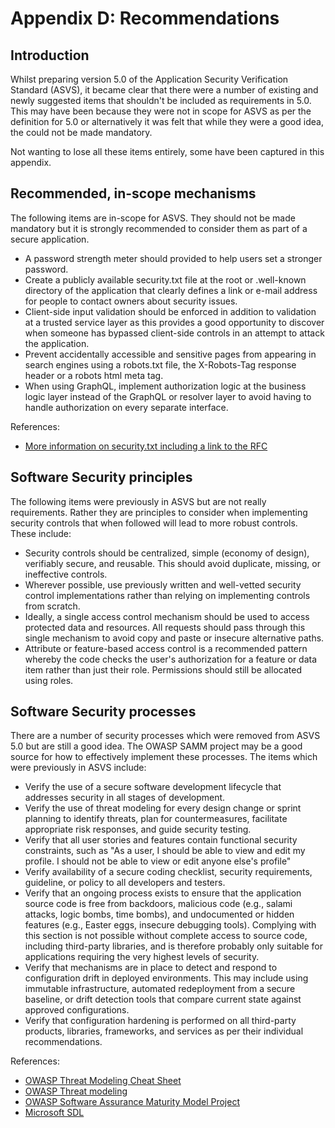# Appendix D: Recommendations

## Introduction

Whilst preparing version 5.0 of the Application Security Verification Standard (ASVS), it became clear that there were a number of existing and newly suggested items that shouldn't be included as requirements in 5.0. This may have been because they were not in scope for ASVS as per the definition for 5.0 or alternatively it was felt that while they were a good idea, the could not be made mandatory.

Not wanting to lose all these items entirely, some have been captured in this appendix.

## Recommended, in-scope mechanisms

The following items are in-scope for ASVS. They should not be made mandatory but it is strongly recommended to consider them as part of a secure application.

* A password strength meter should provided to help users set a stronger password.
* Create a publicly available security.txt file at the root or .well-known directory of the application that clearly defines a link or e-mail address for people to contact owners about security issues.
* Client-side input validation should be enforced in addition to validation at a trusted service layer as this provides a good opportunity to discover when someone has bypassed client-side controls in an attempt to attack the application.
* Prevent accidentally accessible and sensitive pages from appearing in search engines using a robots.txt file, the X-Robots-Tag response header or a robots html meta tag.
* When using GraphQL, implement authorization logic at the business logic layer instead of the GraphQL or resolver layer to avoid having to handle authorization on every separate interface.

References:

* [More information on security.txt including a link to the RFC](https://securitytxt.org/)

## Software Security principles

The following items were previously in ASVS but are not really requirements. Rather they are principles to consider when implementing security controls that when followed will lead to more robust controls. These include:

* Security controls should be centralized, simple (economy of design), verifiably secure, and reusable. This should avoid duplicate, missing, or ineffective controls.
* Wherever possible, use previously written and well-vetted security control implementations rather than relying on implementing controls from scratch.
* Ideally, a single access control mechanism should be used to access protected data and resources. All requests should pass through this single mechanism to avoid copy and paste or insecure alternative paths.
* Attribute or feature-based access control is a recommended pattern whereby the code checks the user's authorization for a feature or data item rather than just their role. Permissions should still be allocated using roles.

## Software Security processes

There are a number of security processes which were removed from ASVS 5.0 but are still a good idea. The OWASP SAMM project may be a good source for how to effectively implement these processes. The items which were previously in ASVS include:

* Verify the use of a secure software development lifecycle that addresses security in all stages of development.
* Verify the use of threat modeling for every design change or sprint planning to identify threats, plan for countermeasures, facilitate appropriate risk responses, and guide security testing.
* Verify that all user stories and features contain functional security constraints, such as "As a user, I should be able to view and edit my profile. I should not be able to view or edit anyone else's profile"
* Verify availability of a secure coding checklist, security requirements, guideline, or policy to all developers and testers.
* Verify that an ongoing process exists to ensure that the application source code is free from backdoors, malicious code (e.g., salami attacks, logic bombs, time bombs), and undocumented or hidden features (e.g., Easter eggs, insecure debugging tools). Complying with this section is not possible without complete access to source code, including third-party libraries, and is therefore probably only suitable for applications requiring the very highest levels of security.
* Verify that mechanisms are in place to detect and respond to configuration drift in deployed environments. This may include using immutable infrastructure, automated redeployment from a secure baseline, or drift detection tools that compare current state against approved configurations.
* Verify that configuration hardening is performed on all third-party products, libraries, frameworks, and services as per their individual recommendations.

References:

* [OWASP Threat Modeling Cheat Sheet](https://cheatsheetseries.owasp.org/cheatsheets/Threat_Modeling_Cheat_Sheet.html)
* [OWASP Threat modeling](https://owasp.org/www-community/Application_Threat_Modeling)
* [OWASP Software Assurance Maturity Model Project](https://owasp.org/www-project-samm/)
* [Microsoft SDL](https://www.microsoft.com/en-us/securityengineering/sdl/)
